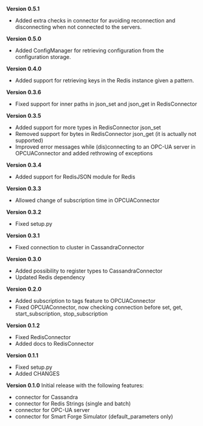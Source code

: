 **Version 0.5.1**

- Added extra checks in connector for avoiding reconnection and disconnecting when not connected to the servers.

**Version 0.5.0**

- Added ConfigManager for retrieving configuration from the configuration storage.

**Version 0.4.0**

- Added support for retrieving keys in the Redis instance given a pattern.

**Version 0.3.6**

- Fixed support for inner paths in json_set and json_get in RedisConnector

**Version 0.3.5**

- Added support for more types in RedisConnector json_set
- Removed support for bytes in RedisConnector json_get (it is actually not supported)
- Improved error messages while (dis)connecting to an OPC-UA server in OPCUAConnector and added rethrowing of exceptions

**Version 0.3.4**

- Added support for RedisJSON module for Redis

**Version 0.3.3**

- Allowed change of subscription time in OPCUAConnector

**Version 0.3.2**

- Fixed setup.py

**Version 0.3.1**

- Fixed connection to cluster in CassandraConnector

**Version 0.3.0**

- Added possibility to register types to CassandraConnector
- Updated Redis dependency

**Version 0.2.0**

- Added subscription to tags feature to OPCUAConnector
- Fixed OPCUAConnector, now checking connection before set, get, start_subscription, stop_subscription

**Version 0.1.2**

- Fixed RedisConnector
- Added docs to RedisConnector

**Version 0.1.1**

- Fixed setup.py
- Added CHANGES

**Version 0.1.0**
Initial release with the following features:

- connector for Cassandra
- connector for Redis Strings (single and batch)
- connector for OPC-UA server
- connector for Smart Forge Simulator (default_parameters only)